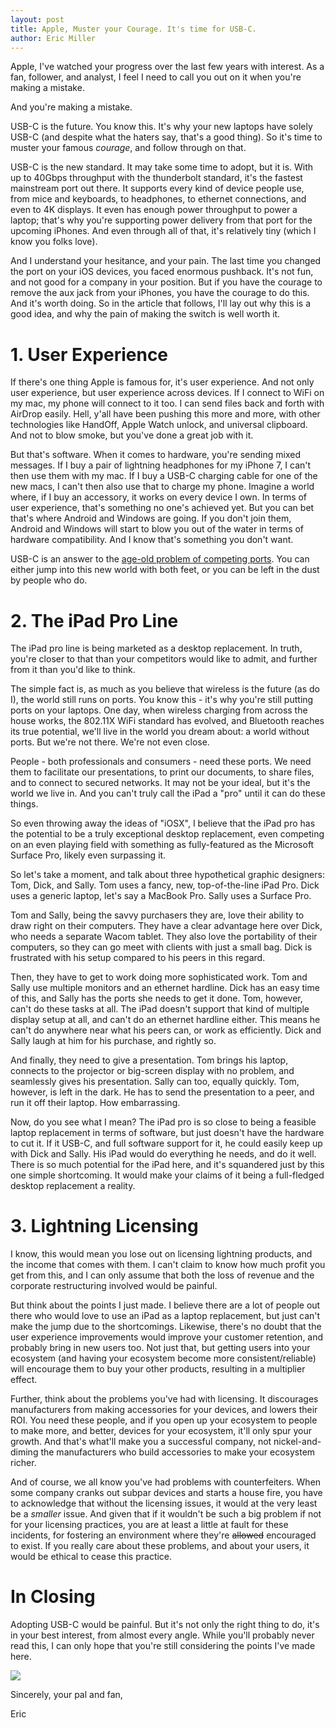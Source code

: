```yaml
---
layout: post
title: Apple, Muster your Courage. It's time for USB-C.
author: Eric Miller
---
```


Apple, I've watched your progress over the last few years with interest. As a fan, follower, and analyst, I
feel I need to call you out on it when you're making a mistake.

And you're making a mistake.

USB-C is the future. You know this. It's why your new laptops have solely USB-C (and despite what the haters
say, that's a good thing). So it's time to muster your famous *courage*, and follow through on that.

USB-C is the new standard. It may take some time to adopt, but it is. With up to 40Gbps throughput with the
thunderbolt standard, it's the fastest mainstream port out there. It supports every kind of device people
use, from mice and keyboards, to headphones, to ethernet connections, and even to 4K displays. It even has
enough power throughput to power a laptop; that's why you're supporting power delivery from that port for 
the upcoming iPhones. And even through all of that, it's relatively tiny (which I know you folks love).

And I understand your hesitance, and your pain. The last time you changed the port on your iOS devices,
you faced enormous pushback. It's not fun, and not good for a company in your position. But if you have the
courage to remove the aux jack from your iPhones, you have the courage to do this. And it's worth doing. So
in the article that follows, I'll lay out why this is a good idea, and why the pain of making the switch
is well worth it.

# 1. User Experience
If there's one thing Apple is famous for, it's user experience. And not only user experience, but user
experience across devices. If I connect to WiFi on my mac, my phone will connect to it too. I can send
files back and forth with AirDrop easily. Hell, y'all have been pushing this more and more, with other
technologies like HandOff, Apple Watch unlock, and universal clipboard. And not to blow smoke, but you've
done a great job with it.

But that's software. When it comes to hardware, you're sending mixed messages. If I buy a pair of lightning
headphones for my iPhone 7, I can't then use them with my mac. If I buy a USB-C charging cable for one of
the new macs, I can't then also use that to charge my phone. Imagine a world where, if I buy an accessory,
it works on every device I own. In terms of user experience, that's something no one's achieved yet. But
you can bet that's where Android and Windows are going. If you don't join them, Android and Windows will
start to blow you out of the water in terms of hardware compatibility. And I know that's something you
don't want.

USB-C is an answer to the [age-old problem of competing ports](https://xkcd.com/927/). You can either jump
into this new world with both feet, or you can be left in the dust by people who do.

# 2. The iPad Pro Line
The iPad pro line is being marketed as a desktop replacement. In truth, you're closer to that than your
competitors would like to admit, and further from it than you'd like to think.

The simple fact is, as much as you believe that wireless is the future (as do I), the world still runs on
ports. You know this - it's why you're still putting ports on your laptops. One day, when wireless
charging from across the house works, the 802.11X WiFi standard has evolved, and Bluetooth reaches its true
potential, we'll live in the world you dream about: a world without ports. But we're not there. We're not
even close.

People - both professionals and consumers - need these ports. We need them to facilitate our presentations,
to print our documents, to share files, and to connect to secured networks. It may not be your ideal, but
it's the world we live in. And you can't truly call the iPad a "pro" until it can do these things.

So even throwing away the ideas of "iOSX", I believe that the iPad pro has the potential to be a truly
exceptional desktop replacement, even competing on an even playing field with something as fully-featured
as the Microsoft Surface Pro, likely even surpassing it.

So let's take a moment, and talk about three hypothetical graphic designers: Tom, Dick, and Sally. Tom uses
a fancy, new, top-of-the-line iPad Pro. Dick uses a generic laptop, let's say a MacBook Pro. Sally uses a
Surface Pro.

Tom and Sally, being the savvy purchasers they are, love their ability to draw right on their computers.
They have a clear advantage here over Dick, who needs a separate Wacom tablet. They also love the 
portability of their computers, so they can go meet with clients with just a small bag. Dick is frustrated
with his setup compared to his peers in this regard.

Then, they have to get to work doing more sophisticated work. Tom and Sally use multiple monitors and an
ethernet hardline. Dick has an easy time of this, and Sally has the ports she needs to get it done. Tom, 
however, can't do these tasks at all. The iPad doesn't support that kind of multiple display setup at all,
and can't do an ethernet hardline either. This means he can't do anywhere near what his peers can, or work
as efficiently. Dick and Sally laugh at him for his purchase, and rightly so.

And finally, they need to give a presentation. Tom brings his laptop, connects to the projector or 
big-screen display with no problem, and seamlessly gives his presentation. Sally can too, equally quickly.
Tom, however, is left in the dark. He has to send the presentation to a peer, and run it off their laptop.
How embarrassing.

Now, do you see what I mean? The iPad pro is so close to being a feasible laptop replacement in terms of
software, but just doesn't have the hardware to cut it. If it USB-C, and full software support for it, he
could easily keep up with Dick and Sally. His iPad would do everything he needs, and do it well. There is
so much potential for the iPad here, and it's squandered just by this one simple shortcoming. It would make
your claims of it being a full-fledged desktop replacement a reality.

# 3. Lightning Licensing
I know, this would mean you lose out on licensing lightning products, and the income that comes with them.
I can't claim to know how much profit you get from this, and I can only assume that both the loss of 
revenue and the corporate restructuring involved would be painful.

But think about the points I just made. I believe there are a lot of people out there who would love to use
an iPad as a laptop replacement, but just can't make the jump due to the shortcomings. Likewise, there's no
doubt that the user experience improvements would improve your customer retention, and probably bring in
new users too. Not just that, but getting users into your ecosystem (and having your ecosystem become more
consistent/reliable) will encourage them to buy your other products, resulting in a multiplier effect.

Further, think about the problems you've had with licensing. It discourages manufacturers from making 
accessories for your devices, and lowers their ROI. You need these people, and if you open up your
ecosystem to people to make more, and better, devices for your ecosystem, it'll only spur your growth. And
that's what'll make you a successful company, not nickel-and-diming the manufacturers who build 
accessories to make your ecosystem richer.

And of course, we all know you've had problems with counterfeiters. When some company cranks out subpar
devices and starts a house fire, you have to acknowledge that without the licensing issues, it would at
the very least be a *smaller* issue. And given that if it wouldn't be such a big problem if not for your
licensing practices, you are at least a little at fault for these incidents, for fostering an environment
where they're ~~allowed~~ encouraged to exist. If you really care about these problems, and about your
users, it would be ethical to cease this practice.

# In Closing
Adopting USB-C would be painful. But it's not only the right thing to do, it's in your best interest, from
almost every angle. While you'll probably never read this, I can only hope that you're still considering
the points I've made here.

![](http://fscl01.fonpit.de/userfiles/4376948/image/AndroidPIT-usb-c-lighning-comparison-3.JPG)

Sincerely, your pal and fan,

Eric
